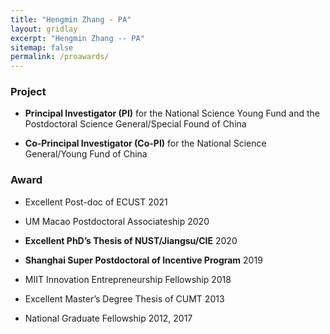 ```yaml
---
title: "Hengmin Zhang - PA"
layout: gridlay
excerpt: "Hengmin Zhang -- PA"
sitemap: false
permalink: /proawards/
---
```



### Project

-  **Principal Investigator (PI)** for the National Science Young Fund and the Postdoctoral Science General/Special Found of China

-  **Co-Principal Investigator (Co-PI)** for the National Science General/Young Fund of China

### Award 

-  Excellent Post-doc of ECUST 2021

-  UM Macao Postdoctoral Associateship 2020 

-  **Excellent PhD’s Thesis of NUST/Jiangsu/CIE** 2020

-  **Shanghai Super Postdoctoral of Incentive Program** 2019

-  MIIT Innovation Entrepreneurship Fellowship 2018

-  Excellent Master’s Degree Thesis of CUMT 2013

-  National Graduate Fellowship 2012, 2017
 